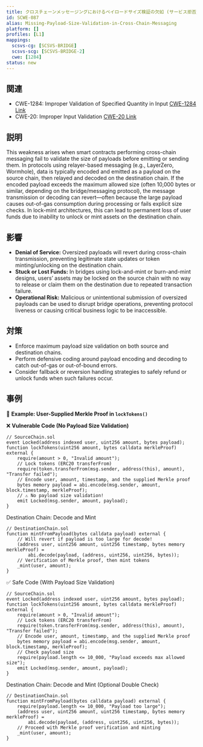 ```yaml
---
title: クロスチェーンメッセージングにおけるペイロードサイズ検証の欠如 (サービス拒否/資金の滞留) (Missing Payload Size Validation in Cross-Chain Messaging (Denial of Service/Stuck Funds))
id: SCWE-087
alias: Missing-Payload-Size-Validation-in-Cross-Chain-Messaging
platform: []
profiles: [L1]
mappings:
  scsvs-cg: [SCSVS-BRIDGE]
  scsvs-scg: [SCSVS-BRIDGE-2]
  cwe: [1284]
status: new
---
```


## 関連
- CWE-1284: Improper Validation of Specified Quantity in Input
  [CWE-1284 Link](https://cwe.mitre.org/data/definitions/1284.html)
- CWE-20: Improper Input Validation
  [CWE-20 Link](https://cwe.mitre.org/data/definitions/20.html)

## 説明
This weakness arises when smart contracts performing cross-chain messaging fail to validate the size of payloads before emitting or sending them. In protocols using relayer-based messaging (e.g., LayerZero, Wormhole), data is typically encoded and emitted as a payload on the source chain, then relayed and decoded on the destination chain. If the encoded payload exceeds the maximum allowed size (often 10,000 bytes or similar, depending on the bridge/messaging protocol), the message transmission or decoding can revert—often because the large payload causes out-of-gas consumption during processing or fails explicit size checks. In lock-mint architectures, this can lead to permanent loss of user funds due to inability to unlock or mint assets on the destination chain.
## 影響
- **Denial of Service:** Oversized payloads will revert during cross-chain transmission, preventing legitimate state updates or token minting/unlocking on the destination chain.
- **Stuck or Lost Funds:** In bridges using lock-and-mint or burn-and-mint designs, users’ assets may be locked on the source chain with no way to release or claim them on the destination due to repeated transaction failure.
- **Operational Risk:** Malicious or unintentional submission of oversized payloads can be used to disrupt bridge operations, preventing protocol liveness or causing critical business logic to be inaccessible.
## 対策
- Enforce maximum payload size validation on both source and destination chains.
- Perform defensive coding around payload encoding and decoding to catch out-of-gas or out-of-bound errors.
- Consider fallback or reversion handling strategies to safely refund or unlock funds when such failures occur.
## 事例
🧪  **Example: User-Supplied Merkle Proof in `lockTokens()`**

❌ **Vulnerable Code (No Payload Size Validation)**
```solidity
// SourceChain.sol
event Locked(address indexed user, uint256 amount, bytes payload);
function lockTokens(uint256 amount, bytes calldata merkleProof) external {
    require(amount > 0, "Invalid amount");
    // Lock tokens (ERC20 transferFrom)
    require(token.transferFrom(msg.sender, address(this), amount), "Transfer failed");
    // Encode user, amount, timestamp, and the supplied Merkle proof
    bytes memory payload = abi.encode(msg.sender, amount, block.timestamp, merkleProof);
    // ⚠️ No payload size validation!
    emit Locked(msg.sender, amount, payload);
}
```
Destination Chain: Decode and Mint
```solidity
// DestinationChain.sol
function mintFromPayload(bytes calldata payload) external {
    // Will revert if payload is too large for decode!
    (address user, uint256 amount, uint256 timestamp, bytes memory merkleProof) =
        abi.decode(payload, (address, uint256, uint256, bytes));
    // Verification of Merkle proof, then mint tokens
    _mint(user, amount);
}
```
✅  Safe Code (With Payload Size Validation)
```solidity
// SourceChain.sol
event Locked(address indexed user, uint256 amount, bytes payload);
function lockTokens(uint256 amount, bytes calldata merkleProof) external {
    require(amount > 0, "Invalid amount");
    // Lock tokens (ERC20 transferFrom)
    require(token.transferFrom(msg.sender, address(this), amount), "Transfer failed");
    // Encode user, amount, timestamp, and the supplied Merkle proof
    bytes memory payload = abi.encode(msg.sender, amount, block.timestamp, merkleProof);
    // Check payload size
    require(payload.length <= 10_000, "Payload exceeds max allowed size");
    emit Locked(msg.sender, amount, payload);
}
```
Destination Chain: Decode and Mint (Optional Double Check)
```solidity
// DestinationChain.sol
function mintFromPayload(bytes calldata payload) external {
    require(payload.length <= 10_000, "Payload too large");
    (address user, uint256 amount, uint256 timestamp, bytes memory merkleProof) =
        abi.decode(payload, (address, uint256, uint256, bytes));
    // Proceed with Merkle proof verification and minting
    _mint(user, amount);
}

```
